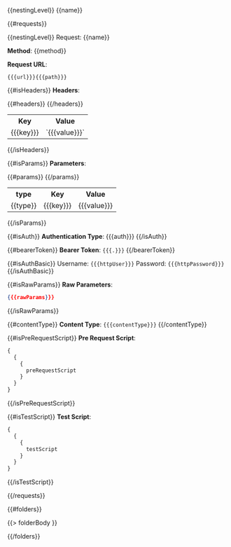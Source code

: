 {{nestingLevel}} {{name}}

{{#requests}}

{{nestingLevel}} Request: {{name}}

**Method**: {{method}}

**Request URL**:

```
{{{url}}}{{{path}}}
```

{{#isHeaders}}
**Headers**:

<table>
<tr>
<th>Key</th>
<th>Value</th>
</tr>
{{#headers}}
<tr>
<td>{{{key}}}</td>
<td>`{{{value}}}`</td>
</tr>
{{/headers}}
</table>
{{/isHeaders}}

{{#isParams}}
**Parameters**:

<table>
<tr>
<th>type</th>
<th>Key</th>
<th>Value</th>
</tr>
{{#params}}
<tr>
<td>{{type}}</td>
<td>{{{key}}}</td>
<td>{{{value}}}</td>
</tr>
{{/params}}
</table>
{{/isParams}}

{{#isAuth}}
**Authentication Type**: {{{auth}}}
{{/isAuth}}

{{#bearerToken}}
**Bearer Token**: `{{{.}}}`
{{/bearerToken}}

{{#isAuthBasic}}
Username: `{{{httpUser}}}`
Password: `{{{httpPassword}}}`
{{/isAuthBasic}}

{{#isRawParams}}
**Raw Parameters**:

```json
{{{rawParams}}}
```

{{/isRawParams}}

{{#contentType}}
**Content Type**: `{{{contentType}}}`
{{/contentType}}

{{#isPreRequestScript}}
**Pre Request Script**:

```js
{
  {
    {
      preRequestScript
    }
  }
}
```

{{/isPreRequestScript}}

{{#isTestScript}}
**Test Script**:

```js
{
  {
    {
      testScript
    }
  }
}
```

{{/isTestScript}}

{{/requests}}

{{#folders}}

{{> folderBody }}

{{/folders}}
